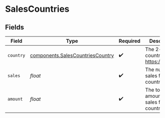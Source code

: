 # SalesCountries


## Fields

| Field                                                                                | Type                                                                                 | Required                                                                             | Description                                                                          |
| ------------------------------------------------------------------------------------ | ------------------------------------------------------------------------------------ | ------------------------------------------------------------------------------------ | ------------------------------------------------------------------------------------ |
| `country`                                                                            | [components.SalesCountriesCountry](../../models/components/salescountriescountry.md) | :heavy_check_mark:                                                                   | The 2-letter country code: https://d.to/geo                                          |
| `sales`                                                                              | *float*                                                                              | :heavy_check_mark:                                                                   | The number of sales from this country                                                |
| `amount`                                                                             | *float*                                                                              | :heavy_check_mark:                                                                   | The total amount of sales from this country                                          |